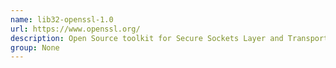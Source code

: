 ```yaml
---
name: lib32-openssl-1.0
url: https://www.openssl.org/
description: Open Source toolkit for Secure Sockets Layer and Transport Layer Security. URL : https://www.openssl.org/ Groups : None
group: None
---
```

